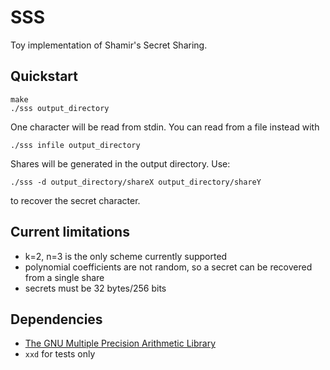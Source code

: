 # SSS
Toy implementation of Shamir's Secret Sharing.

## Quickstart
```
make
./sss output_directory
```
One character will be read from stdin. You can read from a file instead with

```
./sss infile output_directory
```
Shares will be generated in the output directory.
Use:

```
./sss -d output_directory/shareX output_directory/shareY
```
to recover the secret character.

## Current limitations
* k=2, n=3 is the only scheme currently supported
* polynomial coefficients are not random, so a secret can be recovered from a single share
* secrets must be 32 bytes/256 bits

## Dependencies
* [The GNU Multiple Precision Arithmetic Library](https://gmplib.org/)
* `xxd` for tests only
